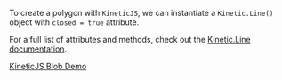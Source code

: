 
To create a polygon with `KineticJS`, we can instantiate a `Kinetic.Line()` object with `closed = true` attribute.

For a full list of attributes and methods, check out the [Kinetic.Line documentation](http://lavrton.github.io/KineticJS/api/Kinetic.Line.html).

<a class="jsbin-embed" href="http://jsbin.com/yuhode/1/embed?js,output">KineticJS Blob Demo</a><script src="http://static.jsbin.com/js/embed.js"></script>